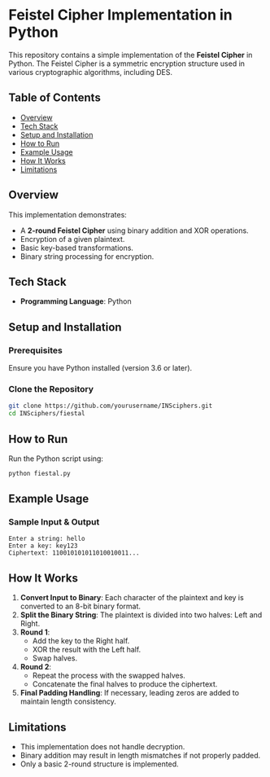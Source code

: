 # Feistel Cipher Implementation in Python

This repository contains a simple implementation of the **Feistel Cipher** in Python. The Feistel Cipher is a symmetric encryption structure used in various cryptographic algorithms, including DES.

## Table of Contents
- [Overview](#overview)
- [Tech Stack](#tech-stack)
- [Setup and Installation](#setup-and-installation)
- [How to Run](#how-to-run)
- [Example Usage](#example-usage)
- [How It Works](#how-it-works)
- [Limitations](#limitations)

## Overview
This implementation demonstrates:
- A **2-round Feistel Cipher** using binary addition and XOR operations.
- Encryption of a given plaintext.
- Basic key-based transformations.
- Binary string processing for encryption.

## Tech Stack
- **Programming Language**: Python

## Setup and Installation
### Prerequisites
Ensure you have Python installed (version 3.6 or later).

### Clone the Repository
```bash
git clone https://github.com/yourusername/INSciphers.git
cd INSciphers/fiestal
```

## How to Run
Run the Python script using:
```bash
python fiestal.py
```

## Example Usage
### Sample Input & Output
```plaintext
Enter a string: hello
Enter a key: key123
Ciphertext: 110010101011010010011...
```

## How It Works
1. **Convert Input to Binary**: Each character of the plaintext and key is converted to an 8-bit binary format.
2. **Split the Binary String**: The plaintext is divided into two halves: Left and Right.
3. **Round 1**:
   - Add the key to the Right half.
   - XOR the result with the Left half.
   - Swap halves.
4. **Round 2**:
   - Repeat the process with the swapped halves.
   - Concatenate the final halves to produce the ciphertext.
5. **Final Padding Handling**: If necessary, leading zeros are added to maintain length consistency.

## Limitations
- This implementation does not handle decryption.
- Binary addition may result in length mismatches if not properly padded.
- Only a basic 2-round structure is implemented.


